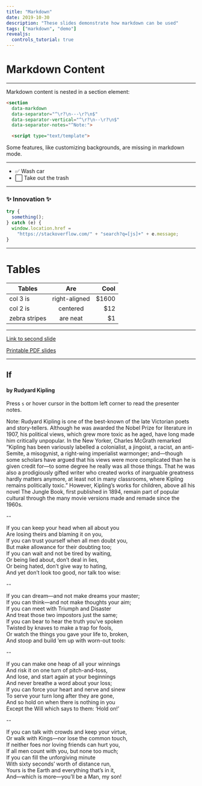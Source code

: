 ```yaml
---
title: "Markdown"
date: 2019-10-30
description: "These slides demonstrate how markdown can be used"
tags: ["markdown", "demo"]
revealjs:
  controls_tutorial: true
---
```


# Markdown Content

---

Markdown content is nested in a section element:

<!-- prettier-ignore -->
```html
<section
  data-markdown
  data-separator="^\r?\n---\r?\n$"
  data-separator-vertical="^\r?\n--\r?\n$"
  data-separator-notes="^Note:">

  <script type="text/template">
```

Some features, like customizing backgrounds, are missing in markdown mode.

---

- ✅ Wash car
- ⬜ Take out the trash

---

### ✨ Innovation ✨

```js
try {
  something();
} catch (e) {
  window.location.href =
    "https://stackoverflow.com/" + "search?q=[js]+" + e.message;
}
```

---

# Tables

| Tables        |      Are      |   Cool |
| ------------- | :-----------: | -----: |
| col 3 is      | right-aligned | \$1600 |
| col 2 is      |   centered    |   \$12 |
| zebra stripes |   are neat    |    \$1 |

---

[Link to second slide](#/1/0)

[Printable PDF slides](?print-pdf)

---

## If

#### by Rudyard Kipling

Press `s` or hover cursor in the bottom left corner to read the presenter notes.

Note: Rudyard Kipling is one of the best-known of the late Victorian poets and story-tellers. Although he was awarded the Nobel Prize for literature in 1907, his political views, which grew more toxic as he aged, have long made him critically unpopular. In the New Yorker, Charles McGrath remarked “Kipling has been variously labelled a colonialist, a jingoist, a racist, an anti-Semite, a misogynist, a right-wing imperialist warmonger; and—though some scholars have argued that his views were more complicated than he is given credit for—to some degree he really was all those things. That he was also a prodigiously gifted writer who created works of inarguable greatness hardly matters anymore, at least not in many classrooms, where Kipling remains politically toxic.” However, Kipling’s works for children, above all his novel The Jungle Book, first published in 1894, remain part of popular cultural through the many movie versions made and remade since the 1960s.

--

If you can keep your head when all about you \
Are losing theirs and blaming it on you, \
If you can trust yourself when all men doubt you, \
But make allowance for their doubting too; \
If you can wait and not be tired by waiting, \
Or being lied about, don’t deal in lies, \
Or being hated, don’t give way to hating, \
And yet don’t look too good, nor talk too wise:

--

If you can dream—and not make dreams your master; \
If you can think—and not make thoughts your aim; \
If you can meet with Triumph and Disaster \
And treat those two impostors just the same; \
If you can bear to hear the truth you’ve spoken \
Twisted by knaves to make a trap for fools, \
Or watch the things you gave your life to, broken, \
And stoop and build ’em up with worn-out tools:

--

If you can make one heap of all your winnings \
And risk it on one turn of pitch-and-toss, \
And lose, and start again at your beginnings \
And never breathe a word about your loss; \
If you can force your heart and nerve and sinew \
To serve your turn long after they are gone, \
And so hold on when there is nothing in you \
Except the Will which says to them: ‘Hold on!’

--

If you can talk with crowds and keep your virtue, \
Or walk with Kings—nor lose the common touch, \
If neither foes nor loving friends can hurt you, \
If all men count with you, but none too much; \
If you can fill the unforgiving minute \
With sixty seconds’ worth of distance run, \
Yours is the Earth and everything that’s in it, \
And—which is more—you’ll be a Man, my son!
